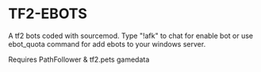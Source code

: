 # TF2-EBOTS

A tf2 bots coded with sourcemod.
Type "!afk" to chat for enable bot or use ebot_quota command for add ebots to your windows server.

Requires PathFollower & tf2.pets gamedata
